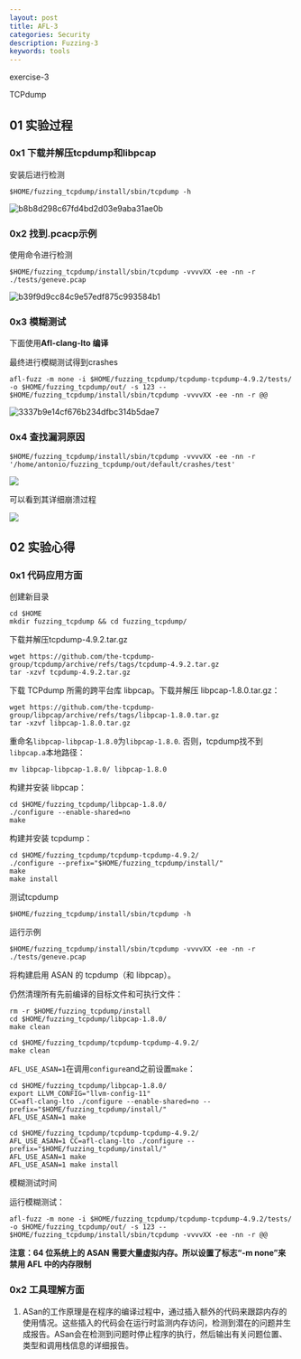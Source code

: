 ```yaml
---
layout: post
title: AFL-3
categories: Security
description: Fuzzing-3
keywords: tools
---
```


exercise-3

TCPdump

## 01 实验过程

### 0x1 下载并解压tcpdump和libpcap

安装后进行检测

`$HOME/fuzzing_tcpdump/install/sbin/tcpdump -h`

![b8b8d298c67fd4bd2d03e9aba31ae0b](https://img1.imgtp.com/2023/08/23/cPqroK8T.png)

### 0x2 找到.pcacp示例

使用命令进行检测

`$HOME/fuzzing_tcpdump/install/sbin/tcpdump -vvvvXX -ee -nn -r ./tests/geneve.pcap`

![b39f9d9cc84c9e57edf875c993584b1](https://img1.imgtp.com/2023/08/23/Q0UtQW9H.png)

### 0x3 模糊测试

下面使用**Afl-clang-lto 编译**

最终进行模糊测试得到crashes

`afl-fuzz -m none -i $HOME/fuzzing_tcpdump/tcpdump-tcpdump-4.9.2/tests/ -o $HOME/fuzzing_tcpdump/out/ -s 123 -- $HOME/fuzzing_tcpdump/install/sbin/tcpdump -vvvvXX -ee -nn -r @@`

![3337b9e14cf676b234dfbc314b5dae7](https://img1.imgtp.com/2023/08/23/ixUouKaY.png)

### 0x4 查找漏洞原因

`$HOME/fuzzing_tcpdump/install/sbin/tcpdump -vvvvXX -ee -nn -r '/home/antonio/fuzzing_tcpdump/out/default/crashes/test'`

![](https://img1.imgtp.com/2023/08/23/bbjkvVOy.png)

可以看到其详细崩溃过程

![](https://img1.imgtp.com/2023/08/23/vb5pO2qK.png)

## 02 实验心得

### 0x1 代码应用方面

创建新目录

```
cd $HOME
mkdir fuzzing_tcpdump && cd fuzzing_tcpdump/
```

下载并解压tcpdump-4.9.2.tar.gz

```
wget https://github.com/the-tcpdump-group/tcpdump/archive/refs/tags/tcpdump-4.9.2.tar.gz
tar -xzvf tcpdump-4.9.2.tar.gz
```

下载 TCPdump 所需的跨平台库 libpcap。下载并解压 libpcap-1.8.0.tar.gz：

```
wget https://github.com/the-tcpdump-group/libpcap/archive/refs/tags/libpcap-1.8.0.tar.gz
tar -xzvf libpcap-1.8.0.tar.gz
```

重命名`libpcap-libpcap-1.8.0`为`libpcap-1.8.0`. 否则，tcpdump找不到`libpcap.a`本地路径：

```
mv libpcap-libpcap-1.8.0/ libpcap-1.8.0
```

构建并安装 libpcap：

```
cd $HOME/fuzzing_tcpdump/libpcap-1.8.0/
./configure --enable-shared=no
make
```

构建并安装 tcpdump：

```
cd $HOME/fuzzing_tcpdump/tcpdump-tcpdump-4.9.2/
./configure --prefix="$HOME/fuzzing_tcpdump/install/"
make
make install
```

测试tcpdump

```
$HOME/fuzzing_tcpdump/install/sbin/tcpdump -h
```

运行示例

```
$HOME/fuzzing_tcpdump/install/sbin/tcpdump -vvvvXX -ee -nn -r ./tests/geneve.pcap
```

将构建启用 ASAN 的 tcpdump（和 libpcap）。

仍然清理所有先前编译的目标文件和可执行文件：

```
rm -r $HOME/fuzzing_tcpdump/install
cd $HOME/fuzzing_tcpdump/libpcap-1.8.0/
make clean

cd $HOME/fuzzing_tcpdump/tcpdump-tcpdump-4.9.2/
make clean
```

`AFL_USE_ASAN=1`在调用`configure`and之前设置`make`：

```
cd $HOME/fuzzing_tcpdump/libpcap-1.8.0/
export LLVM_CONFIG="llvm-config-11"
CC=afl-clang-lto ./configure --enable-shared=no --prefix="$HOME/fuzzing_tcpdump/install/"
AFL_USE_ASAN=1 make

cd $HOME/fuzzing_tcpdump/tcpdump-tcpdump-4.9.2/
AFL_USE_ASAN=1 CC=afl-clang-lto ./configure --prefix="$HOME/fuzzing_tcpdump/install/"
AFL_USE_ASAN=1 make
AFL_USE_ASAN=1 make install
```

模糊测试时间

运行模糊测试：

```
afl-fuzz -m none -i $HOME/fuzzing_tcpdump/tcpdump-tcpdump-4.9.2/tests/ -o $HOME/fuzzing_tcpdump/out/ -s 123 -- $HOME/fuzzing_tcpdump/install/sbin/tcpdump -vvvvXX -ee -nn -r @@
```



**注意：64 位系统上的 ASAN 需要大量虚拟内存。所以设置了标志“-m none”来禁用 AFL 中的内存限制**

### 0x2 工具理解方面

1. ASan的工作原理是在程序的编译过程中，通过插入额外的代码来跟踪内存的使用情况。这些插入的代码会在运行时监测内存访问，检测到潜在的问题并生成报告。ASan会在检测到问题时停止程序的执行，然后输出有关问题位置、类型和调用栈信息的详细报告。

